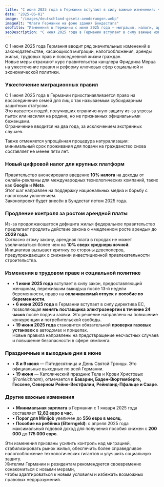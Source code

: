 ```yaml
---
title: "С июня 2025 года в Германии вступают в силу важные изменения: что нужно знать мигрантам, семьям и работающим гражданам"
date: "2025-06-01"
image: "/images/deutschland-gesetz-aenderungen.webp"
imageAlt: "Флаги Германии на фоне здания Бундестага"
seoTitle: "Изменения в Германии с июня 2025 года – миграция, налоги, аренда, трудовое право"
seoDescription: "С июня 2025 года в Германии вступают в силу важные изменения для мигрантов, семей и работающих: ужесточение миграции, цифровой налог, аренда, Elterngeld и новое трудовое законодательство."
---
```


С 1 июня 2025 года Германия вводит ряд значительных изменений в законодательстве, касающихся миграции, налогообложения, аренды жилья, трудовых прав и повседневной жизни граждан.  
Новые меры отражают курс правительства канцлера Фридриха Мерца на ужесточение правил и реформу ключевых сфер социальной и экономической политики.

### Ужесточение миграционных правил

С 1 июня 2025 года в Германии приостанавливается право на воссоединение семей для лиц с так называемым субсидиарным защитным статусом.  
Это касается людей, получивших ограниченную защиту из-за угрозы пыток или насилия на родине, но не признанных официальными беженцами.  
Ограничение вводится на два года, за исключением экстренных случаев.

Также отменяется упрощённая процедура натурализации: минимальный срок проживания для подачи на гражданство снова составляет не менее пяти лет.  

### Новый цифровой налог для крупных платформ

Правительство анонсировало введение **10% налога** на доходы от онлайн-рекламы для международных технологических компаний, таких как **Google** и **Meta**.  
Этот шаг направлен на поддержку национальных медиа и борьбу с налоговым уклонением.  
Законопроект будет внесён в Бундестаг летом 2025 года.  

### Продление контроля за ростом арендной платы

Из-за продолжающегося дефицита жилья федеральное правительство предлагает продлить действие закона о «медленном росте аренды» до **2029 года**.  
Согласно этому закону, арендная плата в городах не может увеличиваться более чем на **10% сверх среднерыночной**.  
Инициатива вызывает критику со стороны девелоперов, предупреждающих о снижении инвестиционной привлекательности строительства.  

### Изменения в трудовом праве и социальной политике

- • **1 июня 2025 года** вступает в силу закон, предоставляющий женщинам, пережившим выкидыш после 13-й недели беременности, право на **оплачиваемый отпуск** и **пособие по беременности**.  
- • **6 июня 2025 года** в Германии вступает в силу директива ЕС, позволяющая **менять поставщика электроэнергии в течение 24 часов** после подачи заявки. Это решение направлено на повышение конкуренции и потребительской свободы.  
- • **19 июня 2025 года** становится обязательной **проверка газовых установок** в автодомах и прицепах.  
Новые правила направлены на предотвращение несчастных случаев и повышение безопасности в сфере кемпинга.  

### Праздничные и выходные дни в июне

- • **8 и 9 июня** — Пятидесятница и День Святой Троицы. Это официальные выходные по всей Германии.
- • **19 июня** — Католический праздник Тела и Крови Христовых (*Fronleichnam*), отмечается в **Баварии, Баден-Вюртемберге, Гессене, Северном Рейне-Вестфалии, Рейнланд-Пфальце и Сааре**.

### Другие важные изменения

- • **Минимальная зарплата** в Германии с 1 января 2025 года составляет **12,82 евро в час**. 
- • **Порог для Minijob** увеличен до **556 евро в месяц**.  
- • **Пособие на ребёнка (Elterngeld)**: с апреля 2025 года максимальный годовой доход для получения пособия снижен с **200 000** до **175 000 евро**.  

Эти изменения призваны усилить контроль над миграцией, стабилизировать рынок жилья, обеспечить более справедливое налогообложение технологических гигантов и улучшить социальную защиту.  
Жителям Германии и резидентам рекомендуется своевременно ознакомиться с новыми мерами,  
чтобы адаптироваться к новым условиям и избежать возможных правовых недоразумений.
